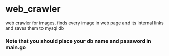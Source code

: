 # web_crawler
web crawler for images, finds every image in web page and its internal links and saves them to mysql db
### Note that you should place your db name and password in main.go
